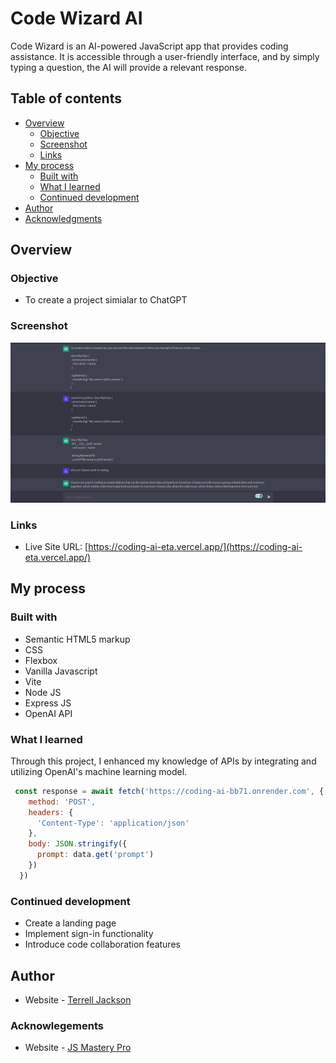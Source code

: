 # Code Wizard AI

Code Wizard is an AI-powered JavaScript app that provides coding assistance. It is accessible through a user-friendly interface, and by simply typing a question, the AI will provide a relevant response.

## Table of contents

- [Overview](#overview)
  - [Objective](#Objective)
  - [Screenshot](#screenshot)
  - [Links](#links)
- [My process](#my-process)
  - [Built with](#built-with)
  - [What I learned](#what-i-learned)
  - [Continued development](#continued-development)
- [Author](#author)
- [Acknowledgments](#acknowledgments)

## Overview

### Objective

- To create a project simialar to ChatGPT 

### Screenshot

![](client/assets/AI2.png)

### Links

- Live Site URL: [https://coding-ai-eta.vercel.app/](https://coding-ai-eta.vercel.app/)

## My process

### Built with

- Semantic HTML5 markup
- CSS
- Flexbox
- Vanilla Javascript
- Vite
- Node JS
- Express JS
- OpenAI API

### What I learned

Through this project, I enhanced my knowledge of APIs by integrating and utilizing OpenAI's machine learning model.

```js
 const response = await fetch('https://coding-ai-bb71.onrender.com', {
    method: 'POST',
    headers: {
      'Content-Type': 'application/json'
    },
    body: JSON.stringify({
      prompt: data.get('prompt')
    })
  })
```

### Continued development

- Create a landing page
- Implement sign-in functionality
- Introduce code collaboration features

## Author

- Website - [Terrell Jackson](https://terrelljackson.vercel.app/)

### Acknowlegements

- Website - [JS Mastery Pro](https://www.jsmastery.pro/)
